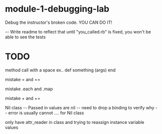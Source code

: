 # module-1-debugging-lab
Debug the instructor's broken code. YOU CAN DO IT!

 -- Write readme to reflect that until "you_called.rb" is fixed, you won't be able to see the tests

# TODO

method call with a space
ex.. def something (args)
      end


mistake = and ==

mistake .each and .map

mistake + and +=

Nil class -- Passed in values are nil -- need to drop a binding to verify why -- error is usually cannot .... for Nil class

only have attr_reader in class and trying to reassign instance variable values

